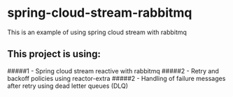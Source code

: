 # spring-cloud-stream-rabbitmq
This is an example of using spring cloud stream with rabbitmq

## This project is using:
#####1 - Spring cloud stream reactive with rabbitmq
#####2 - Retry and backoff policies using reactor-extra
#####2 - Handling of failure messages after retry using dead letter queues (DLQ)

